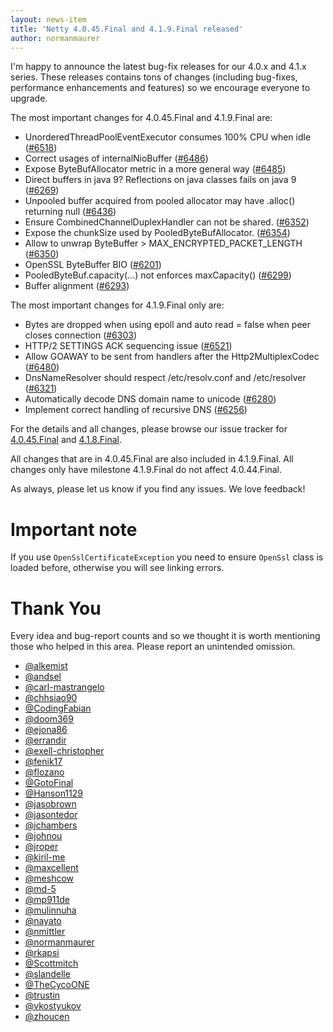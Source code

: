 ```yaml
---
layout: news-item
title: 'Netty 4.0.45.Final and 4.1.9.Final released'
author: normanmaurer
---
```


I'm happy to announce the latest bug-fix releases for our 4.0.x and 4.1.x series.
These releases contains tons of changes (including bug-fixes, performance enhancements and features) so we encourage everyone to upgrade.

The most important changes for 4.0.45.Final and 4.1.9.Final are:

* UnorderedThreadPoolEventExecutor consumes 100% CPU when idle ([#6518](https://github.com/netty/netty/pull/6518))
* Correct usages of internalNioBuffer ([#6486](https://github.com/netty/netty/pull/6486))
* Expose ByteBufAllocator metric in a more general way ([#6485](https://github.com/netty/netty/pull/6485))
* Direct buffers in java 9? Reflections on java classes fails on java 9 ([#6269](https://github.com/netty/netty/issues/6269))
* Unpooled buffer acquired from pooled allocator may have .alloc() returning null ([#6436](https://github.com/netty/netty/issues/6436))
* Ensure CombinedChannelDuplexHandler can not be shared. ([#6352](https://github.com/netty/netty/pull/6352))
* Expose the chunkSize used by PooledByteBufAllocator. ([#6354](https://github.com/netty/netty/pull/6354))
* Allow to unwrap ByteBuffer > MAX_ENCRYPTED_PACKET_LENGTH ([#6350](https://github.com/netty/netty/pull/6350))
* OpenSSL ByteBuffer BIO ([#6201](https://github.com/netty/netty/pull/6201))
* PooledByteBuf.capacity(...) not enforces maxCapacity() ([#6299](https://github.com/netty/netty/pull/6299))
* Buffer alignment ([#6293](https://github.com/netty/netty/pull/6293))

The most important changes for 4.1.9.Final only are:

* Bytes are dropped when using epoll and auto read = false when peer closes connection ([#6303](https://github.com/netty/netty/issues/6303))
* HTTP/2 SETTINGS ACK sequencing issue ([#6521](https://github.com/netty/netty/pull/6521))
* Allow GOAWAY to be sent from handlers after the Http2MultiplexCodec ([#6480](https://github.com/netty/netty/pull/6480))
* DnsNameResolver should respect /etc/resolv.conf and /etc/resolver ([#6321](https://github.com/netty/netty/pull/6321))
* Automatically decode DNS domain name to unicode ([#6280](https://github.com/netty/netty/pull/6280))
* Implement correct handling of recursive DNS ([#6256](https://github.com/netty/netty/pull/6256))

For the details and all changes, please browse our issue tracker for [4.0.45.Final](https://github.com/netty/netty/milestone/159?closed=1) and [4.1.8.Final](https://github.com/netty/netty/milestone/156?closed=1).

All changes that are in 4.0.45.Final are also included in 4.1.9.Final. All changes only have milestone 4.1.9.Final
do not affect 4.0.44.Final.

As always, please let us know if you find any issues. We love feedback!

# Important note

If you use `OpenSslCertificateException` you need to ensure `OpenSsl` class is loaded before, otherwise you will see linking errors.

# Thank You

Every idea and bug-report counts and so we thought it is worth mentioning those who helped in this area. Please report an unintended omission.


* [@alkemist](https://github.com/alkemist)  
* [@andsel](https://github.com/andsel)
* [@carl-mastrangelo](https://github.com/carl-mastrangelo)  
* [@chhsiao90](https://github.com/chhsiao90)  
* [@CodingFabian](https://github.com/CodingFabian)  
* [@doom369](https://github.com/doom369)
* [@ejona86](https://github.com/ejona86)
* [@errandir](https://github.com/errandir)
* [@exell-christopher](https://github.com/exell-christopher)  
* [@fenik17](https://github.com/fenik17)  
* [@flozano](https://github.com/flozano)
* [@GotoFinal](https://github.com/GotoFinal)
* [@Hanson1129](https://github.com/Hanson1129)
* [@jasobrown](https://github.com/jasobrown)
* [@jasontedor](https://github.com/jasontedor)
* [@jchambers](https://github.com/jchambers)
* [@johnou](https://github.com/johnou)  
* [@jroper](https://github.com/jroper)  
* [@kiril-me](https://github.com/kiril-me)  
* [@maxcellent](https://github.com/maxcellent)
* [@meshcow](https://github.com/meshcow)
* [@md-5](https://github.com/md-5)
* [@mp911de](https://github.com/mp911de)
* [@mulinnuha](https://github.com/mulinnuha)
* [@nayato](https://github.com/nayato)
* [@nmittler](https://github.com/nmittler)
* [@normanmaurer](https://github.com/normanmaurer)
* [@rkapsi](https://github.com/rkapsi)
* [@Scottmitch](https://github.com/Scottmitch)
* [@slandelle](https://github.com/slandelle)
* [@TheCycoONE](https://github.com/TheCycoONE)
* [@trustin](https://github.com/trustin)
* [@vkostyukov](https://github.com/vkostyukov)
* [@zhoucen](https://github.com/zhoucen)
